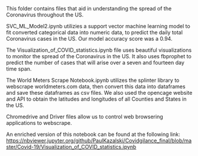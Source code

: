 ﻿This folder contains files that aid in understanding the spread of the Coronavirus throughout the US. 

SVC_ML_Model2.ipynb utilizies a support vector machine learning model to fit converted categorical data into numeric data, 
to predict the daily total Coronavirus cases in the US.
Our model accuracy score was a 0.94.

The Visualization_of_COVID_statistics.ipynb file uses beautiful visualizations to monitor the spread of the Coronavirus in the US. 
It also uses fbprophet to predict the number of cases that will arise over a seven and fourteen day time span. 

The World Meters Scrape Notebook.ipynb utilizes the splinter library to webscrape worldmeters.com data, then convert this data into dataframes
and save these dataframes as csv files. We also used the opencage website and API to obtain the latitudes and longitudes of all Counties and 
States in the US.

Chromedrive and Driver files allow us to control web browsering applications to webscrape.  

An enriched version of this notebook can be found at the following 
link: https://nbviewer.jupyter.org/github/PaulKazalski/Covidgilance_final/blob/master/Covid-19/Visualization_of_COVID_statistics.ipynb